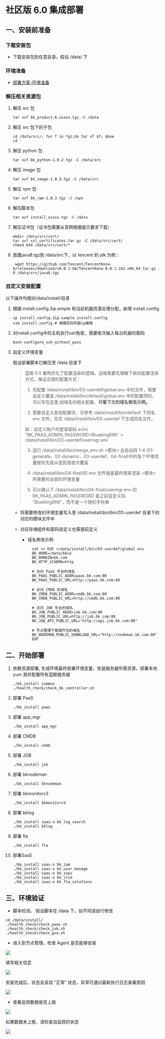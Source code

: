 
# 社区版 6.0 集成部署

## 一、安装前准备

### 下载安装包

- 下载安装包到任意目录，假设 /data/ 下

### 环境准备

- [部署方案-环境准备](https://bk.tencent.com/docs/document/5.1/20/651)

### 解压相关资源包

1. 解压 src 包

   ```shell
   tar xvf bk_product-6.xxxxx.tgz -C /data
   ```

2. 解压 src 包下的子包

   ```shell
   cd /data/src/; for f in *gz;do tar xf $f; done
   cd -
   ```

2. 解压 python 包

   ```shell
   tar xvf bk_python-1.0.2.tgz -C /data/src
   ```

3. 解压 image 包

   ```shell
   tar xvf bk_image-1.0.3.tgz -C /data/src
   ```

4. 解压 rpm 包

   ```shell
   tar xvf bk_rpm-1.0.3.tgz -C /opt
   ```

5. 解压脚本包

   ```shell
   tar xvf install_xxxxx.tgz -C /data
   ```
   
6. 解压证书包（证书包需要从官网根据提示要求下载）

   ```shell
   mkdir /data/src/cert/
   tar xvf ssl_certificates.tar.gz -C /data/src/cert/
   chmod 644 /data/src/cert/*
   ```

7. 放置java8.tgz到 /data/src下，以 tencent 的 jdk 为例：

    ```shell
     wget https://github.com/Tencent/TencentKona-8/releases/download/v8.0.1-GA/TencentKona-8.0.1-242.x86_64.tar.gz -O /data/src/java8.tgz
    ```

### 自定义安装配置

以下操作均相对/data/install/目录

1. 根据 install.config.3ip.simple 和当前机器资源合理分配，新增 install.config

   ```shell
   cp install.config.3ip.sample install.config
   vim install.config # 根据实际机器ip编辑
   ```

2. 对install.config中的主机执行ssh免密，需要依次输入每台机器的密码

   ```shell
   bash configure_ssh_without_pass
   ```

3. 自定义环境变量
   
    假设部署脚本已解压至 /data 目录下
    > 蓝鲸 6.0 重构优化了配置渲染的逻辑。运维需要先理解下新的配置渲染方式，保证合理的配置方式：
    > 1. 先配置 /data/install/bin/03-userdef/global.env 中的文件，需要自定义覆盖 /data/install/bin/default/global.env 中的配置项的，可以写在这里,如域名的相关配置。**可看下文的域名修改示例。**
    >
    > 2. 需要自定义其他配置项，可参考 /data/install/bin/default 下同名 env 文件，先在 /data/install/bin/03-userdef 下生成同名文件。
    >
    > 如：自定义账户的登录密码
    > echo "BK_PAAS_ADMIN_PASSWORD=Blueking666" > /data/install/bin/03-userdef/usermgr.env
    >
    > 3. 运行 /data/install/bin/merge_env.sh <模块> 会自动将 1-4 (01-generate、02-dynamic、03-userdef、04-final)中的各个环境变量按优先级从低到高依次覆盖
    >
    > 4. /data/install/bin/04-final/的 env 文件就是最终用来渲染 <模块> 所需要的全部的环境变量
    >
    > 5. 可以确认下 /data/install/bin/04-final/usermgr.env 的 BK_PAAS_ADMIN_PASSWORD 是之前自定义的 "Blueking666"，而不是一个随机字符串

   - 将需要修改的环境变量写入至 /data/install/bin/bin/03-userdef 目录下的对应的模块文件中

   - 对应存储组件和密码自定义也需提前定义

     - 域名修改示例

       ```shell
         cat << EOF >/data/install/bin/03-userdef/global.env
         BK_HOME=/data/bkce
         BK_DOMAIN=bk.com
         BK_HTTP_SCHEMA=http

         # 访问 PaaS 平台的域名
         BK_PAAS_PUBLIC_ADDR=paas.bk.com:80
         BK_PAAS_PUBLIC_URL=http://paas.bk.com:80

         # 访问 CMDB 的域名
         BK_CMDB_PUBLIC_ADDR=cmdb.bk.com:80
         BK_CMDB_PUBLIC_URL=http://cmdb.bk.com:80

         # 访问 JOB 平台的域名
         BK_JOB_PUBLIC_ADDR=job.bk.com:80
         BK_JOB_PUBLIC_URL=http://job.bk.com:80
         BK_JOB_API_PUBLIC_URL="http://api.job.bk.com:80"

         # 节点管理下载插件包的域名
         BK_NODEMAN_PUBLIC_DOWNLOAD_URL="http://nodeman.bk.com:80"
         EOF
       ```

## 二、开始部署

1. 依赖资源部署, 生成环境最终部署环境变量，安装服务器所需资源，部署本地 yum 源并配置所有蓝鲸服务器

   ```shell
   ./bk_install common
   ./health_check/check_bk_controller.sh
   ```

2. 部署 PaaS 

   ```shell
   ./bk_install paas
   ```

5. 部署 app_mgr

   ```shell
   ./bk_install app_mgr
   ```

3. 部署 CMDB

   ```shell
   ./bk_install cmdb
   ```

4. 部署 JOB

   ```shell
   ./bk_install job
   ```

6. 部署 bknodeman

   ```shell
   ./bk_install bknodeman
   ```
   
7. 部署 bkmonitorv3 

   ```shell
   ./bk_install bkmonitorv3
   ```

8. 部署 bklog 

   ```shell
   ./bk_install saas-o bk_log_search
   ./bk_install bklog
   ```

9. 部署 fta 

   ```shell
   ./bk_install fta
   ```
10. 部署SaaS
   
    ```shell
    ./bk_install saas-o bk_iam
    ./bk_install saas-o bk_user_manage
    ./bk_install saas-o bk_sops
    ./bk_install saas-o bk_itsm
    ./bk_install saas-o bk_fta_solutions
    ```


## 三、环境验证

- 脚本检测。
  假设脚本在 /data 下，如不同请自行修改

```shell
cd /data/install/
./health_check/check_paas.sh
./health_check/check_job.sh
./health_check/check_gse.sh
```

- 进入到节点管理，检查 Agent 是否能够安装 

![](../images/1.png)

填写相关信息

![](../images/2.png)

安装完成后，状态会呈现 “正常” 状态，异常可通过最新执行日志查看原因

![](../images/3.png)

- 查看监控数据是否上报

![](../images/5.png)

如果数据未上报，请检查自监控的状态

![](../images/4.png)









